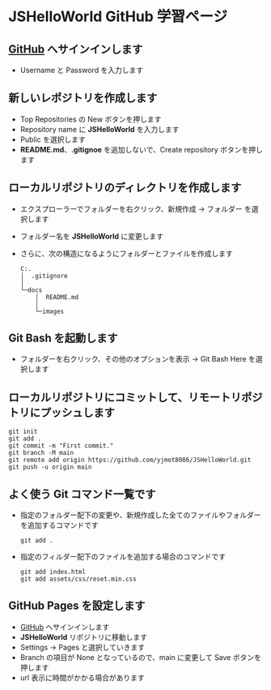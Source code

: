 # JSHelloWorld GitHub 学習ページ

## [GitHub](https://github.co.jp/) へサインインします
+ Username と Password を入力します

## 新しいレポジトリを作成します
+ Top Repositories の New ボタンを押します
+ Repository name に __JSHelloWorld__ を入力します
+ Public を選択します
+ __README.md__、__.gitignoe__ を追加しないで、Create repository ボタンを押します

## ローカルリポジトリのディレクトリを作成します
+ エクスプローラーでフォルダーを右クリック、新規作成 -> フォルダー を選択します
+ フォルダー名を __JSHelloWorld__ に変更します
+ さらに、次の構造になるようにフォルダーとファイルを作成します

    ```  
    C:.
    │  .gitignore
    │
    └─docs
        │  README.md
        │
        └─images
    ```

## Git Bash を起動します
+ フォルダーを右クリック、その他のオプションを表示 -> Git Bash Here を選択します

## ローカルリポジトリにコミットして、リモートリポジトリにプッシュします
 
    git init
    git add .
    git commit -m "First commit."
    git branch -M main
    git remote add origin https://github.com/yjmot8086/JSHelloWorld.git
    git push -u origin main

## よく使う Git コマンド一覧です
+ 指定のフォルダー配下の変更や、新規作成した全てのファイルやフォルダーを追加するコマンドです

     ```
     git add .
     ```
+ 指定のフィルダー配下のファイルを追加する場合のコマンドです

    ```
    git add index.html
    git add assets/css/reset.min.css
    ```
## GitHub Pages を設定します
+  [GitHub](https://github.co.jp/) へサインインします
+ __JSHelloWorld__ リポジトリに移動します
+ Settings -> Pages と選択していきます
+ Branch の項目が None となっているので、main に変更して Save ボタンを押します
+ url 表示に時間がかかる場合があります
